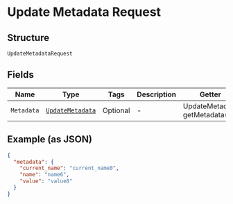 
# Update Metadata Request

## Structure

`UpdateMetadataRequest`

## Fields

| Name | Type | Tags | Description | Getter | Setter |
|  --- | --- | --- | --- | --- | --- |
| `Metadata` | [`UpdateMetadata`](../../doc/models/update-metadata.md) | Optional | - | UpdateMetadata getMetadata() | setMetadata(UpdateMetadata metadata) |

## Example (as JSON)

```json
{
  "metadata": {
    "current_name": "current_name0",
    "name": "name6",
    "value": "value8"
  }
}
```

